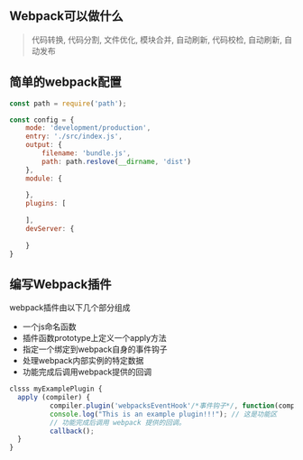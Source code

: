 ## Webpack可以做什么

> 代码转换, 代码分割, 文件优化, 模块合并, 自动刷新, 代码校检, 自动刷新, 自动发布



## 简单的webpack配置

```js
const path = require('path');

const config = {
    mode: 'development/production',
    entry: './src/index.js',
    output: {
        filename: 'bundle.js',
        path: path.reslove(__dirname, 'dist')
    },
    module: {
        
    },
    plugins: [
        
    ],
    devServer: {
        
    }
}
```

## 编写Webpack插件

webpack插件由以下几个部分组成

- 一个js命名函数
- 插件函数prototype上定义一个apply方法
- 指定一个绑定到webpack自身的事件钩子
- 处理webpack内部实例的特定数据
- 功能完成后调用webpack提供的回调

```js
clsss myExamplePlugin {
  apply (compiler) {
          compiler.plugin('webpacksEventHook'/*事件钩子*/, function(compilation, callback) {
          console.log("This is an example plugin!!!"); // 这是功能区
          // 功能完成后调用 webpack 提供的回调。
          callback();
  }
}
```

